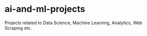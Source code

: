 # ai-and-ml-projects
Projects related to Data Science, Machine Learning, Analytics, Web Scraping etc.
